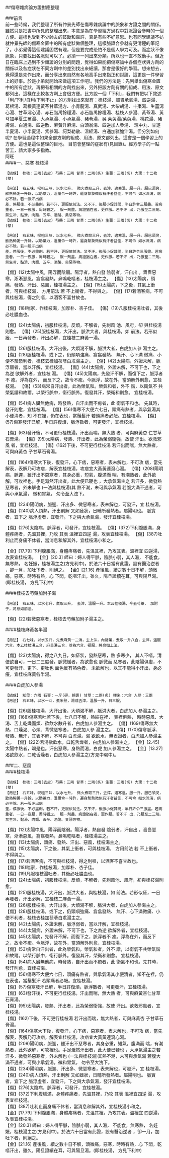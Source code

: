 ##傷寒雜病論方證對應整理

###前言  
前一些時候，我們整理了所有仲景先師在傷寒雜病論中的脈象和方證之間的關係。雖然只是把書中所見的整理出來，本意是為在學習經方過程中對脈證合參時的一個方便。這樣也受到不少師友的鼓勵和嘉許，真是有些不好意思。也有同學建議不妨就仲景先師的傷寒金匱中的所有症狀做個整理，這樣脈證合參就有更清楚的筆記了。小弟覺得這個建議固然有理，但是要完成恐怕不是個人學力可及。而症狀不像脈象，只要找出各脈就可以了。必須一一列出來分類。所以也一直不敢動手。但近日在臨床上遇到不少類證的分別的問題，覺得如果能把傷寒論中各個症狀與方劑的關係以及各症狀在不同方劑中的差別找出來細讀，那會是很好的學習。想來想去，覺得還是先作出來，而分享出來自然有各地高手出來指正和討論，這更是一件學習上的好事。於是小弟就開始來做這項工作吧!。我們的方法是：先列舉出傷寒金匱中的所有症狀，再把有相關的方劑找出來，另外把該方劑有關的組成、用法、原文都列出。這樣在比較各方劑上會很方便。比方說一個「下利」，我們有把以下敘述「利/下利/自利/下利不止」的方劑找出來就有：桂枝湯、調胃承氣湯、四逆湯、葛根湯、葛根黃連黃芩甘草湯方、小青龍湯、真武湯、大柴胡湯、十棗湯、生薑瀉心湯、甘草瀉心湯、赤石脂禹餘糧湯、赤石脂禹餘糧湯、桂枝人參湯、黃芩湯、黃芩加半夏生薑湯、大承氣湯、小承氣湯、豬苓湯、吳
茱萸湯/茱萸湯、桃花湯、豬膚湯、白通湯、四逆散、麻黃升麻湯、白頭翁湯、四逆加人參湯、
理中丸、甘遂半夏湯、小半夏湯、紫參湯、訶梨勒散、溫經湯、白通加豬膽汁湯。但分別如何呢? 在學習過程中如果全部方劑的組成、用法、原文都列出，這會是一個學習上的方便。這也是這個整理的目地。
目前會整理的症狀有(見目錄)。經方學子的一點苦工，請大家多多指教。  
阿旺   
####一、惡寒
桂枝湯  
~~~
【組成】 桂枝：三兩(去皮) 芍藥：三兩 甘草：二兩(炙) 生薑：三兩(切) 大棗：十二枚(擘)

【用法】 右五味，㕮咀三味，以水七升， 微火煮取三升，去滓，適寒溫，服一升。服已須臾，歠熱稀粥一升餘，以助藥力，溫覆令一時許，遍身漐漐微似有汗者益佳，不可令 如水流漓，病必不除。若一服汗出病
差，停服後，不必盡劑。若不汗，更服依前法。又不汗，後服小促其間，半日許令三服盡。若病重者，一日一夜服，周時觀之， 服一劑盡，病證猶在者，更作服。若不汗 出，乃服至二三劑。禁生冷、黏滑、肉麵、五辛、酒酪、臭惡等物。
【組成】 桂枝：三兩(去皮) 芍藥：三兩 甘草：二兩(炙) 生薑：三兩(切) 大棗：十二枚(擘)

【用法】 右五味，㕮咀三味，以水七升， 微火煮取三升，去滓，適寒溫，服一升。服已須臾，歠熱稀粥一升餘，以助藥力，溫覆令一時許，遍身漐漐微似有汗者益佳，不可令 如水流漓，病必不除。若一服汗出病
差，停服後，不必盡劑。若不汗，更服依前法。又不汗，後服小促其間，半日許令三服盡。若病重者，一日一夜服，周時觀之， 服一劑盡，病證猶在者，更作服。若不汗 出，乃服至二三劑。禁生冷、黏滑、肉麵、五辛、酒酪、臭惡等物。
~~~
【傷】(12)太陽中風，陽浮而陰弱。陽浮者，熱自發 陰弱者，汗自出 。嗇嗇惡寒，淅淅惡風，翕翕發熱，鼻鳴乾嘔者，桂枝湯主之。
【傷】(13)太陽病，頭痛、發熱、汗出、惡風，桂枝湯主之。
【傷】(15)太陽病，下之後，其氣上衝者，可與桂枝湯， 方用前法 若 不上衝者，不得與之。
【傷】(17)若酒客病，不可與桂枝湯，得之則嘔，以酒客不喜甘故也。

【傷】(18)喘家，作桂枝湯，加厚朴、杏子佳。
【傷】(19)凡服桂枝湯吐者，其後必吐膿血也。

【傷】(24)太陽病，初服桂枝湯，反煩，不解者，先刺風 池、風府，卻 與桂枝湯則愈。
【傷】(25)服桂枝湯，大汗出，脈洪大者，與桂枝湯，如 前法。若形似 瘧，一日再發者，汗出必解，宜桂枝二麻黃一湯。

【傷】(26)服桂枝湯，大汗出後，大煩渴不解，脈洪大者，白虎加人參 湯主之。
【傷】(28)服桂枝湯，或下之，仍頭項強痛、翕翕發熱、 無汗、心下滿 微痛、小便不漐漐利者，桂枝去桂加茯苓白朮湯主之。
【傷】(42)太陽病，外證未解，脈浮弱者，當以汗解，宜桂枝湯。
【傷】(44)太陽病，外證未解，不可下也，下之為逆 欲解外者，宜桂枝 湯。
【傷】(45)太陽病，先發汗不解，而復下之，脈浮者不 癒。浮為在外， 而反下之，故令不癒。今脈浮，故在外，當須解外則愈，宜桂枝湯。
【傷】(53)病常自汗出者，此為榮氣和。榮氣和者，外不 諧，以衛氣不 共榮氣諧和故爾。以榮行脈中，衛行脈外。復發其汗，榮衛和則愈。 宜桂枝湯。

【傷】(54)病人臟無他病，時發熱，自汗出而不癒者，此 衛氣不和也。 先其時，發汗則愈，宜桂枝湯。
【傷】(56)傷寒不大便六七日，頭痛有熱者，與承氣湯其小便清者，知 不在裡，仍在表也，當鬚髮汗 若頭痛者必衄。宜桂枝湯。
【傷】(57)傷寒發汗已解，半日許復煩，脈浮數者，可更發汗，宜桂枝湯。

【傷】(63)發汗後，不可更行桂枝湯。汗出而喘，無大熱 者，可與麻黃杏 仁甘草石膏湯。
【傷】(95)太陽病，發熱、汗出者，此為榮弱衛強，故使 汗出。欲救邪風 者，宜桂枝湯。
【傷】(162)下後，不可更行桂枝湯 若汗出而喘，無大熱者，可與麻黃杏 子甘草石膏湯。

【傷】(164)傷寒大下後，復發汗，心下痞，惡寒者，表未解也，不可攻 痞，當先解表，表解乃可攻痞，解表宜桂枝湯，攻痞宜大黃黃連瀉心湯。
【傷】(208)陽明病，脈遲，雖汗出不惡寒者，其身必重，短氣，腹滿而 喘，有潮熱者，此外欲解，可攻裡也。手足濈然汗出者，此大便已鞕也 ，大承氣湯主之
若汗多，微發熱惡寒者，外未解也 (一法與桂枝湯)其 熱不潮，未可與承氣湯 若腹大滿不通者，可與小承氣湯， 微和胃氣， 勿令至大洩下。

【傷】(234)陽明病，脈遲、汗出多、微惡寒者，表未解也，可發汗，宜 桂枝湯。
【傷】(240)病人煩熱，汗出則解 又如瘧狀，日晡所發熱者。屬陽明也。 脈實者，宜下之 脈浮虛者，宜發汗。下之與大承氣湯，發汗宜桂枝湯。

【傷】(276)太陰病，脈浮者，可發汗，宜桂枝湯。
【傷】(372)下利腹脹滿，身體疼痛者，先溫其裡，乃攻 其表 溫裡宜四逆 湯，攻表宜桂枝湯。
【傷】(387)吐利止而身痛不休者，當消息和解其外，宜桂枝湯小和之。

【金】[17.79] 下利腹脹滿，身體疼痛者，先溫其裡，乃攻其表。溫裡宜 四逆湯，攻表宜桂枝湯。
【金】[20.3] 師曰：婦人得平脈，陰脈小弱，其人渴， 不能食，無寒熱， 名妊娠，桂枝湯主之(方見利中)。於法六十日當有此證，設有醫治逆者 ，卻一月，加吐下者，則絕之。
【金】[21.16] 產後風，續之數十日不解，頭微痛，惡寒，時時有熱，心 下悶，乾嘔汗出，雖久，陽旦證續在耳，可與陽旦湯。(即桂枝湯， 方見下利中)

####桂枝去芍藥加附子湯
~~~【組成】 桂枝：三兩(去皮) 甘草：二兩(炙) 生薑：三兩(切) 大棗：十二枚(擘) 炮附子：一枚(炮，去皮，破八片)
【用法】 右五味，以水七升，煮取三升， 去滓，溫服一升。本云桂枝湯，今去芍藥， 加附子，將息如前法。
~~~
【傷】(22)若微惡寒者，桂枝去芍藥加附子湯主之。

####桂枝麻黃各半湯
~~~【組成】 桂枝：一兩：16：銖(去皮) 芍藥：一兩 生薑：一兩(切) 炙甘草：一兩(炙) 麻黃：一兩(去節) 大棗：四枚(擘) 杏仁：24：枚(湯浸去皮尖及兩仁者)
【用法】 右七味，以水五升，先煮麻黃一二沸，去上沫，內諸藥，煮取一升八合，去滓，溫服六合。本云桂枝湯三合，麻黃湯三合，並為六合，頓服，將息如上法。
~~~
【傷】(23)太陽病，得之八九日，如瘧狀，發熱惡寒，熱 多寒少， 其人不嘔，清便欲自可，一日二三度發。脈微緩者，為欲愈也 脈微而 惡寒者，此陰陽俱虛，不可更發汗、更下、更吐也 面色反有熱色者， 未欲解也，以其不能得小汗出，身必癢，宜桂枝麻黃各半湯。

####白虎加人參湯
~~~
【組成】 知母：六兩 石膏：一斤(碎，綿裹) 甘草：二兩(炙) 粳米：六合 人參：三兩
【用法】 右五味，以水一斗，煮米熟，湯成去滓，溫服一升，日三服。
~~~
【傷】(26)服桂枝湯，大汗出後，大煩渴不解，脈洪大者，白虎加人 參湯主之。
【傷】(168)傷寒若吐若下後，七八日不解，熱結在裡， 表裡俱熱， 時時惡風、大渴、舌上乾燥而煩、欲飲水數升者，白虎加人參湯主之。
【傷】(169)傷寒無大熱、口燥渴、心煩、背微惡寒者， 白虎加人參 湯主之。
【傷】(170)傷寒脈浮、發熱、無汗，其表不解，不可與 白虎湯。渴 欲飲水，無表證者，白虎加人參湯主之。
【傷】(222)若渴欲飲水，口乾舌燥者，白虎加人參湯主之。
【金】[2.45] 太陽中熱者，暍是也。汗出惡寒，身熱而渴，白虎 加人參湯主之。
【金】[13.27] 渴欲飲水，口乾舌燥者，白虎加人參湯主之(方見中暍中)。

###二、惡風  
####桂枝湯
~~~
【組成】 桂枝：三兩(去皮) 芍藥：三兩 甘草：二兩(炙) 生薑：三兩(切) 大棗：十二枚(擘)
【用法】 右五味，㕮咀三味，以水七升， 微火煮取三升，去滓，適寒溫，服一升。服已須臾，歠熱稀粥一升餘，以助藥力，溫覆令一時許，遍身漐漐微似有汗者益佳，不可令 如水流漓，病必不除。若一服汗出病
差，停服後，不必盡劑。若不汗，更服依前法。又不汗，後服小促其間，半日許令三服盡。若病重者，一日一夜服，周時觀之， 服一劑盡，病證猶在者，更作服。若不汗 出，乃服至二三劑。禁生冷、黏滑、肉麵、五辛、酒酪、臭惡等物。

~~~
【傷】(12)太陽中風，陽浮而陰弱。陽浮者，熱自發 陰弱者，汗自出 。嗇嗇惡寒，淅淅惡風，翕翕發熱，鼻鳴乾嘔者，桂枝湯主之。  
【傷】(13)太陽病，頭痛、發熱、汗出、惡風，桂枝湯主之。  
【傷】(15)太陽病，下之後，其氣上衝者，可與桂枝湯， 方用前法 若 不上衝者，不得與之。  
【傷】(17)若酒客病，不可與桂枝湯，得之則嘔，以酒客不喜甘故也。  
【傷】(18)喘家，作桂枝湯，加厚朴、杏子佳。    
【傷】(19)凡服桂枝湯吐者，其後必吐膿血也。  
【傷】(24)太陽病，初服桂枝湯，反煩，不解者，先刺風池、風府，卻與桂枝湯則愈。  
【傷】(25)服桂枝湯，大汗出，脈洪大者，與桂枝湯，如 前法。若形似瘧，一日再發者，汗出必解，宜桂枝二麻黃一湯。  
【傷】(26)服桂枝湯，大汗出後，大煩渴不解，脈洪大者，白虎加人參湯主之。  
【傷】(28)服桂枝湯，或下之，仍頭項強痛、翕翕發熱、 無汗、心下滿微痛、小便不利者，桂枝去桂加茯苓白朮湯主之。  
【傷】(42)太陽病，外證未解，脈浮弱者，當以汗解，宜桂枝湯。  
【傷】(44)太陽病，外證未解，不可下也，下之為逆 欲解外者，宜桂枝湯。  
【傷】(45)太陽病，先發汗不解，而復下之，脈浮者不 癒。浮為在外，而反下之，故令不癒。今脈浮，故在外，當須解外則愈，宜桂枝湯。  
【傷】(53)病常自汗出者，此為榮氣和。榮氣和者，外不 諧，以衛氣不共榮氣諧和故爾。以榮行脈中，衛行脈外。復發其汗，榮衛和則愈。 宜桂枝湯。  
【傷】(54)病人臟無他病，時發熱，自汗出而不癒者，此 衛氣不和也。先其時，發汗則愈，宜桂枝湯。  
【傷】(56)傷寒不大便六七日，頭痛有熱者，與承氣湯其小便清者，知不在裡，仍在表也，當鬚髮汗 若頭痛者必衄。宜桂枝湯。  
【傷】(57)傷寒發汗已解，半日許復煩，脈浮數者，可更發汗，宜桂枝湯。  
【傷】(63)發汗後，不可更行桂枝湯。汗出而喘，無大熱 者，可與麻黃杏仁甘草石膏湯。  
【傷】(95)太陽病，發熱、汗出者，此為榮弱衛強，故使 汗出。欲救邪風者，宜桂枝湯。  
【傷】(162)下後，不可更行桂枝湯 若汗出而喘，無大熱者，可與麻黃杏 子甘草石膏湯。  
【傷】(164)傷寒大下後，復發汗，心下痞，惡寒者，表未解也，不可攻 痞，當先解表，表解乃可攻痞，解表宜桂枝湯，攻痞宜大黃黃連瀉心湯。  
【傷】(208)陽明病，脈遲，雖汗出不惡寒者，其身必重，短氣，腹滿而 喘，有潮熱者，此外欲解，可攻裡也。手足濈然汗出者，此大便已鞕也 ，大承氣湯主之若汗多，微發熱惡寒者，外未解也 (一法與桂枝湯)其熱不潮，未可與承氣湯 若腹大滿不通者，可與小承氣湯，微和胃氣， 勿令至大洩下。    
【傷】(234)陽明病，脈遲、汗出多、微惡寒者，表未解也，可發汗，宜 桂枝湯。  
【傷】(240)病人煩熱，汗出則解 又如瘧狀，日晡所發熱者。屬陽明也。 脈實者，宜下之 脈浮虛者，宜發汗。下之與大承氣湯，發汗宜桂枝湯。  
【傷】(276)太陰病，脈浮者，可發汗，宜桂枝湯。  
【傷】(372)下利腹脹滿，身體疼痛者，先溫其裡，乃攻 其表 溫裡宜四逆 湯，攻表宜桂枝湯。  
【傷】(387)吐利止而身痛不休者，當消息和解其外，宜桂枝湯小和之。  
【金】[17.79] 下利腹脹滿，身體疼痛者，先溫其裡，乃攻其表。溫裡宜 四逆湯，攻表宜桂枝湯。  
【金】[20.3] 師曰：婦人得平脈，陰脈小弱，其人渴， 不能食，無寒熱， 名妊娠，桂枝湯主之(方見利中)。於法六十日當有此證，設有醫治逆者 ，卻一月，加吐下者，則絕之。  
【金】[21.16] 產後風，續之數十日不解，頭微痛，惡寒，時時有熱，心 下悶，乾嘔汗出，雖久，陽旦證續在耳，可與陽旦湯。(即桂枝湯， 方見下利中)  




